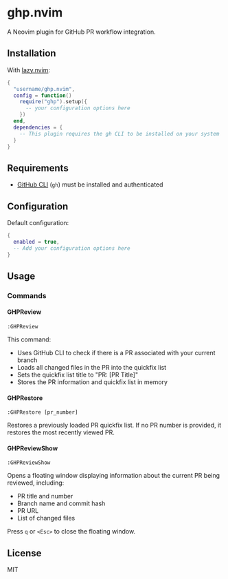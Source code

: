 # ghp.nvim

A Neovim plugin for GitHub PR workflow integration.

## Installation

With [lazy.nvim](https://github.com/folke/lazy.nvim):

```lua
{
  "username/ghp.nvim",
  config = function()
    require("ghp").setup({
      -- your configuration options here
    })
  end,
  dependencies = {
    -- This plugin requires the gh CLI to be installed on your system
  }
}
```

## Requirements

- [GitHub CLI](https://cli.github.com/) (`gh`) must be installed and authenticated

## Configuration

Default configuration:

```lua
{
  enabled = true,
  -- Add your configuration options here
}
```

## Usage

### Commands

#### GHPReview

```
:GHPReview
```

This command:
- Uses GitHub CLI to check if there is a PR associated with your current branch
- Loads all changed files in the PR into the quickfix list
- Sets the quickfix list title to "PR: [PR Title]"
- Stores the PR information and quickfix list in memory

#### GHPRestore

```
:GHPRestore [pr_number]
```

Restores a previously loaded PR quickfix list. If no PR number is provided, it restores the most recently viewed PR.

#### GHPReviewShow

```
:GHPReviewShow
```

Opens a floating window displaying information about the current PR being reviewed, including:
- PR title and number
- Branch name and commit hash
- PR URL
- List of changed files

Press `q` or `<Esc>` to close the floating window.

## License

MIT 